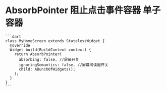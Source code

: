 # AbsorbPointer 阻止点击事件容器 单子容器

    ```dart
    class MyHomeScreen extends StatelessWidget {
      @override
      Widget build(BuildContext context) {
        return AbsorbPointer(
          absorbing: false, //屏蔽开关
          ignoringSemantics: false, //屏幕阅读器开关
          child: ABunchOfWidgets();
        );
      }
    }
    ```
